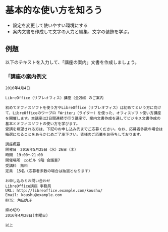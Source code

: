 # 基本的な使い方を知ろう


- 設定を変更して使いやすい環境にする
- 案内文書を作成して文字の入力と編集、文字の装飾を学ぶ。


## 例題

以下のテキストを入力して、「講座の案内」文書を作成しましょう。

### 「講座の案内例文

```
2016年4月4日

LibreOffice（リブレオフィス）講座（全2回）のご案内

初めてオフィスソフトを使う方やLibreOffice（リブレオフィス）は初めてという方に向けて、LibreOfficeのワープロ「Writer」（ライター）を使った、オフィスソフト使い方講座を開催します。本講座は2日間連続で行う講座で、案内文書作成を通してビジネス文書作成の基本とオフィスソフトの使い方を学びます。
受講を希望される方は、下記のお申し込み先までご応募ください。なお、応募者多数の場合は抽選になることをあらかじめご了承下さい。皆様のご応募をお待ちしております。

講座概要
開催日　2016年5月25日（水）26日（木）
時間　19:00〜21:00
開催場所　○○ビル 9階 会議室7
受講料　無料
定員　15名（応募者多数の場合は抽選となります）

お申し込みとお問い合わせ
LibreOffice講座 事務局
URL: http://libreoffice.example.com/koushu/
Email: koushu@example.com
担当: 角田丸子

締め切り
2016年4月28日(木曜日)

以上
```

